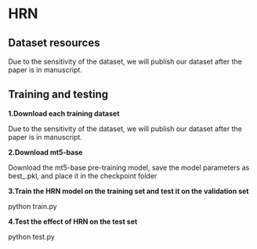 # HRN

## Dataset resources 

Due to the sensitivity of the dataset, we will publish our dataset after the paper is in manuscript.

## Training and testing

**1.Download each training dataset**

Due to the sensitivity of the dataset, we will publish our dataset after the paper is in manuscript.

**2.Download mt5-base**

Download the mt5-base pre-training model, save the model parameters as best_.pkl, and place it in the checkpoint folder

**3.Train the HRN model on the training set and test it on the validation set** 

python train.py

**4.Test the effect of HRN on the test set**

python test.py
